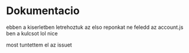 # Dokumentacio 

ebben a kiserletben letrehoztuk az elso reponkat
ne feledd az account.js ben a kulcsot lol
nice

most tuntettem el az issuet
